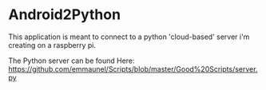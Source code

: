 # Android2Python
This application is meant to connect to a python 'cloud-based' server i'm creating on a raspberry pi.

The Python server can be found Here: https://github.com/emmaunel/Scripts/blob/master/Good%20Scripts/server.py
